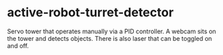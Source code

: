 # active-robot-turret-detector
Servo tower that operates manually via a PID controller. A webcam sits on the tower and detects objects. There is also laser that can be toggled on and off.  
